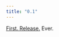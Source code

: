 ```yaml
---
title: "0.1"
---
```


[First. Release.][first] Ever.

[first]: https://github.com/madrobby/zepto/blob/v0.1/src/zepto.js
